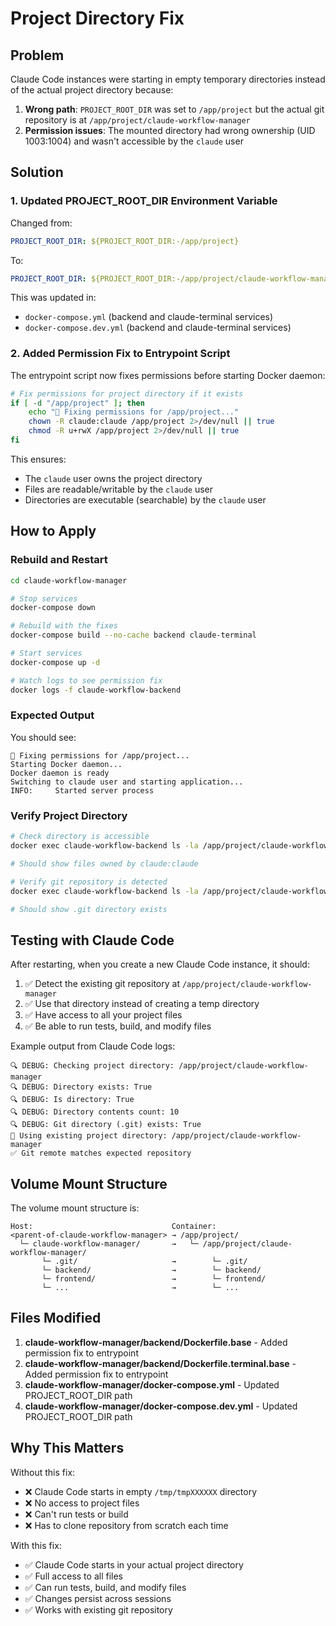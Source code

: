 # Project Directory Fix

## Problem
Claude Code instances were starting in empty temporary directories instead of the actual project directory because:

1. **Wrong path**: `PROJECT_ROOT_DIR` was set to `/app/project` but the actual git repository is at `/app/project/claude-workflow-manager`
2. **Permission issues**: The mounted directory had wrong ownership (UID 1003:1004) and wasn't accessible by the `claude` user

## Solution

### 1. Updated PROJECT_ROOT_DIR Environment Variable

Changed from:
```yaml
PROJECT_ROOT_DIR: ${PROJECT_ROOT_DIR:-/app/project}
```

To:
```yaml
PROJECT_ROOT_DIR: ${PROJECT_ROOT_DIR:-/app/project/claude-workflow-manager}
```

This was updated in:
- `docker-compose.yml` (backend and claude-terminal services)
- `docker-compose.dev.yml` (backend and claude-terminal services)

### 2. Added Permission Fix to Entrypoint Script

The entrypoint script now fixes permissions before starting Docker daemon:

```bash
# Fix permissions for project directory if it exists
if [ -d "/app/project" ]; then
    echo "🔧 Fixing permissions for /app/project..."
    chown -R claude:claude /app/project 2>/dev/null || true
    chmod -R u+rwX /app/project 2>/dev/null || true
fi
```

This ensures:
- The `claude` user owns the project directory
- Files are readable/writable by the `claude` user
- Directories are executable (searchable) by the `claude` user

## How to Apply

### Rebuild and Restart

```bash
cd claude-workflow-manager

# Stop services
docker-compose down

# Rebuild with the fixes
docker-compose build --no-cache backend claude-terminal

# Start services
docker-compose up -d

# Watch logs to see permission fix
docker logs -f claude-workflow-backend
```

### Expected Output

You should see:
```
🔧 Fixing permissions for /app/project...
Starting Docker daemon...
Docker daemon is ready
Switching to claude user and starting application...
INFO:     Started server process
```

### Verify Project Directory

```bash
# Check directory is accessible
docker exec claude-workflow-backend ls -la /app/project/claude-workflow-manager/

# Should show files owned by claude:claude

# Verify git repository is detected
docker exec claude-workflow-backend ls -la /app/project/claude-workflow-manager/.git/

# Should show .git directory exists
```

## Testing with Claude Code

After restarting, when you create a new Claude Code instance, it should:

1. ✅ Detect the existing git repository at `/app/project/claude-workflow-manager`
2. ✅ Use that directory instead of creating a temp directory
3. ✅ Have access to all your project files
4. ✅ Be able to run tests, build, and modify files

Example output from Claude Code logs:
```
🔍 DEBUG: Checking project directory: /app/project/claude-workflow-manager
🔍 DEBUG: Directory exists: True
🔍 DEBUG: Is directory: True
🔍 DEBUG: Directory contents count: 10
🔍 DEBUG: Git directory (.git) exists: True
📁 Using existing project directory: /app/project/claude-workflow-manager
✅ Git remote matches expected repository
```

## Volume Mount Structure

The volume mount structure is:
```
Host:                               Container:
<parent-of-claude-workflow-manager> → /app/project/
  └─ claude-workflow-manager/       →   └─ /app/project/claude-workflow-manager/
       └─ .git/                     →        └─ .git/
       └─ backend/                  →        └─ backend/
       └─ frontend/                 →        └─ frontend/
       └─ ...                       →        └─ ...
```

## Files Modified

1. **claude-workflow-manager/backend/Dockerfile.base** - Added permission fix to entrypoint
2. **claude-workflow-manager/backend/Dockerfile.terminal.base** - Added permission fix to entrypoint
3. **claude-workflow-manager/docker-compose.yml** - Updated PROJECT_ROOT_DIR path
4. **claude-workflow-manager/docker-compose.dev.yml** - Updated PROJECT_ROOT_DIR path

## Why This Matters

Without this fix:
- ❌ Claude Code starts in empty `/tmp/tmpXXXXXX` directory
- ❌ No access to project files
- ❌ Can't run tests or build
- ❌ Has to clone repository from scratch each time

With this fix:
- ✅ Claude Code starts in your actual project directory
- ✅ Full access to all files
- ✅ Can run tests, build, and modify files
- ✅ Changes persist across sessions
- ✅ Works with existing git repository
